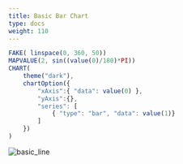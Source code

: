 ```yaml
---
title: Basic Bar Chart
type: docs
weight: 110
---
```


```js
FAKE( linspace(0, 360, 50))
MAPVALUE(2, sin((value(0)/180)*PI))
CHART(
    theme("dark"),
    chartOption({
        "xAxis":{ "data": value(0) },
        "yAxis":{},
        "series": [
            { "type": "bar", "data": value(1)}
        ]
    })
)
```

![basic_line](../../img/basic_bar.jpg)